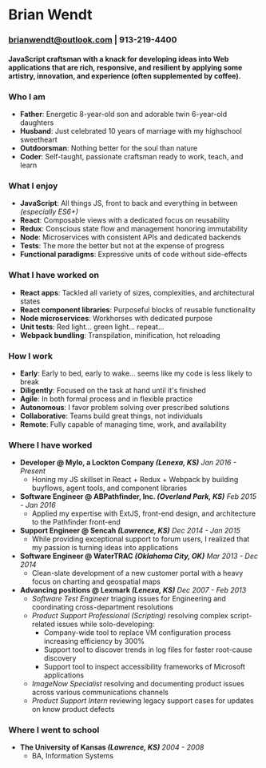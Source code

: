 # Brian Wendt
### brianwendt@outlook.com | 913-219-4400

#### JavaScript craftsman with a knack for developing ideas into Web applications that are rich, responsive, and resilient by applying some artistry, innovation, and experience (often supplemented by coffee).

### Who I am

- **Father**: Energetic 8-year-old son and adorable twin 6-year-old daughters
- **Husband**: Just celebrated 10 years of marriage with my highschool sweetheart
- **Outdoorsman**: Nothing better for the soul than nature
- **Coder**: Self-taught, passionate craftsman ready to work, teach, and learn

### What I enjoy

- **JavaScript**: All things JS, front to back and everything in between *(especially ES6+)*
- **React**: Composable views with a dedicated focus on reusability
- **Redux**: Conscious state flow and management honoring immutability
- **Node**: Microservices with consistent APIs and dedicated backends
- **Tests**: The more the better but not at the expense of progress
- **Functional paradigms**: Expressive units of code without side-effects

### What I have worked on

- **React apps**: Tackled all variety of sizes, complexities, and architectural states
- **React component libraries**: Purposeful blocks of reusable functionality
- **Node microservices**: Workhorses with dedicated purpose
- **Unit tests**: Red light... green light... repeat...
- **Webpack bundling**: Transpilation,  minification, hot reloading

### How I work

- **Early**: Early to bed, early to wake... seems like my code is less likely to break
- **Diligently**: Focused on the task at hand until it's finished
- **Agile**: In both formal process and in flexible practice
- **Autonomous**: I favor problem solving over prescribed solutions
- **Collaborative**: Teams build great things, not individuals
- **Remote**: Fully capable of managing time, work, and availability

### Where I have worked

- **Developer @ Mylo, a Lockton Company _(Lenexa, KS)_** *Jan 2016 - Present*
  - Honing my JS skillset in React + Redux + Webpack by building buyflows, agent tools, and component libraries
- **Software Engineer @ ABPathfinder, Inc. _(Overland Park, KS)_** *Feb 2015 - Jan 2016*
  - Applied my expertise with ExtJS, front-end design, and architecture to the Pathfinder front-end
- **Support Engineer @ Sencah _(Lawrence, KS)_** *Dec 2014 - Jan 2015*
  - While providing exceptional support to forum users, I realized that my passion is turning ideas into applications
- **Software Engineer @ WaterTRAC _(Oklahoma City, OK)_** *Mar 2013 - Dec 2014*
  - Clean-slate development of a new customer portal with a heavy focus on charting and geospatial maps
- **Advancing positions @ Lexmark _(Lenexa, KS)_** *Dec 2007 - Feb 2013*
  - *Software Test Engineer* triaging issues for Engineering and coordinating cross-department resolutions
  - *Product Support Professional (Scripting)* resolving complex script-related issues while solo-developing:
    - Company-wide tool to replace VM configuration process increasing efficiency by 300%
    - Support tool to discover trends in log files for faster root-cause discovery
    - Support tool to inspect accessibility frameworks of Microsoft applications
  - *ImageNow Specialist* resolving and documenting product issues across various communications channels
  - *Product Support Intern* reviewing legacy support cases for updates on know product defects

### Where I went to school

- **The University of Kansas _(Lawrence, KS)_** *2004 - 2008*
  - BA, Information Systems
